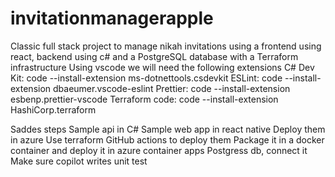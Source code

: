 # invitationmanagerapple
Classic full stack project to manage nikah invitations using a frontend using react, backend using c# and a PostgreSQL database with a Terraform infrastructure
Using vscode we will need the following extensions
C# Dev Kit: code --install-extension ms-dotnettools.csdevkit
ESLint: code --install-extension dbaeumer.vscode-eslint
Prettier: code --install-extension esbenp.prettier-vscode
Terraform code: code --install-extension HashiCorp.terraform

Saddes steps
Sample api in C#
Sample web app in react native 
Deploy them in azure
Use terraform GitHub actions to deploy them
Package it in a docker container and deploy it in azure container apps 
Postgress db, connect it 
Make sure copilot writes unit test